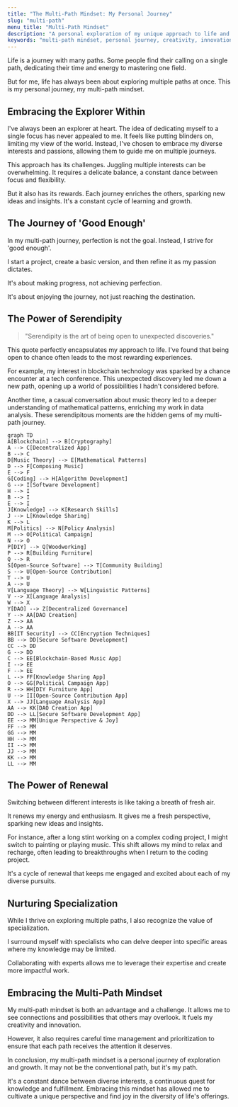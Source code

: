 ```yaml
---
title: "The Multi-Path Mindset: My Personal Journey"
slug: "multi-path"
menu_title: "Multi-Path Mindset"
description: "A personal exploration of my unique approach to life and work, juggling multiple interests and passions, and how this diversity fuels creativity, innovation, and personal growth."
keywords: "multi-path mindset, personal journey, creativity, innovation, personal growth, serendipity, curiosity, chance, knowledge reuse"
---
```


Life is a journey with many paths. Some people find their calling on a single path, dedicating their time and energy to mastering one field.

But for me, life has always been about exploring multiple paths at once. This is my personal journey, my multi-path mindset.

## Embracing the Explorer Within

I've always been an explorer at heart.
The idea of dedicating myself to a single focus has never appealed to me.
It feels like putting blinders on, limiting my view of the world.
Instead, I've chosen to embrace my diverse interests and passions, allowing them to guide me on multiple journeys.

This approach has its challenges.
Juggling multiple interests can be overwhelming.
It requires a delicate balance, a constant dance between focus and flexibility.

But it also has its rewards.
Each journey enriches the others, sparking new ideas and insights.
It's a constant cycle of learning and growth.

## The Journey of 'Good Enough'

In my multi-path journey, perfection is not the goal.
Instead, I strive for 'good enough'.

I start a project, create a basic version, and then refine it as my passion dictates.

It's about making progress, not achieving perfection.

It's about enjoying the journey, not just reaching the destination.

## The Power of Serendipity

> "Serendipity is the art of being open to unexpected discoveries."

This quote perfectly encapsulates my approach to life.
I've found that being open to chance often leads to the most rewarding experiences.

For example, my interest in blockchain technology was sparked by a chance encounter at a tech conference.
This unexpected discovery led me down a new path, opening up a world of possibilities I hadn't considered before.

Another time, a casual conversation about music theory led to a deeper understanding of mathematical patterns, enriching my work in data analysis.
These serendipitous moments are the hidden gems of my multi-path journey.

```mermaid
graph TD
A[Blockchain] --> B[Cryptography]
A --> C[Decentralized App]
B --> C
D[Music Theory] --> E[Mathematical Patterns]
D --> F[Composing Music]
E --> F
G[Coding] --> H[Algorithm Development]
G --> I[Software Development]
H --> I
B --> I
E --> I
J[Knowledge] --> K[Research Skills]
J --> L[Knowledge Sharing]
K --> L
M[Politics] --> N[Policy Analysis]
M --> O[Political Campaign]
N --> O
P[DIY] --> Q[Woodworking]
P --> R[Building Furniture]
Q --> R
S[Open-Source Software] --> T[Community Building]
S --> U[Open-Source Contribution]
T --> U
A --> U
V[Language Theory] --> W[Linguistic Patterns]
V --> X[Language Analysis]
W --> X
Y[DAO] --> Z[Decentralized Governance]
Y --> AA[DAO Creation]
Z --> AA
A --> AA
BB[IT Security] --> CC[Encryption Techniques]
BB --> DD[Secure Software Development]
CC --> DD
G --> DD
C --> EE[Blockchain-Based Music App]
I --> EE
F --> EE
L --> FF[Knowledge Sharing App]
O --> GG[Political Campaign App]
R --> HH[DIY Furniture App]
U --> II[Open-Source Contribution App]
X --> JJ[Language Analysis App]
AA --> KK[DAO Creation App]
DD --> LL[Secure Software Development App]
EE --> MM[Unique Perspective & Joy]
FF --> MM
GG --> MM
HH --> MM
II --> MM
JJ --> MM
KK --> MM
LL --> MM
```

## The Power of Renewal

Switching between different interests is like taking a breath of fresh air.

It renews my energy and enthusiasm. It gives me a fresh perspective, sparking new ideas and insights.

For instance, after a long stint working on a complex coding project, I might switch to painting or playing music.
This shift allows my mind to relax and recharge, often leading to breakthroughs when I return to the coding project.

It's a cycle of renewal that keeps me engaged and excited about each of my diverse pursuits.

## Nurturing Specialization

While I thrive on exploring multiple paths, I also recognize the value of specialization.

I surround myself with specialists who can delve deeper into specific areas where my knowledge may be limited.

Collaborating with experts allows me to leverage their expertise and create more impactful work.

## Embracing the Multi-Path Mindset

My multi-path mindset is both an advantage and a challenge.
It allows me to see connections and possibilities that others may overlook.
It fuels my creativity and innovation.

However, it also requires careful time management and prioritization to ensure that each path receives the attention it deserves.

In conclusion, my multi-path mindset is a personal journey of exploration and growth.
It may not be the conventional path, but it's my path.

It's a constant dance between diverse interests, a continuous quest for knowledge and fulfillment.
Embracing this mindset has allowed me to cultivate a unique perspective and find joy in the diversity of life's offerings.

